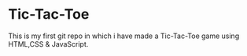 # Tic-Tac-Toe
This is my first git repo in which i have made a Tic-Tac-Toe game using HTML,CSS &amp; JavaScript.
